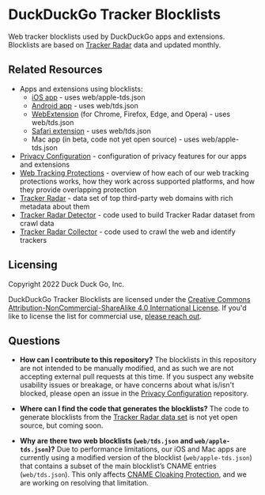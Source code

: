 # DuckDuckGo Tracker Blocklists

Web tracker blocklists used by DuckDuckGo apps and extensions. Blocklists are based on [Tracker Radar](https://spreadprivacy.com/duckduckgo-tracker-radar/) data and updated monthly.

## Related Resources
- Apps and extensions using blocklists:
  - [iOS app](https://github.com/duckduckgo/iOS) - uses web/apple-tds.json
  - [Android app](https://github.com/duckduckgo/Android) - uses web/tds.json
  - [WebExtension](https://github.com/duckduckgo/duckduckgo-privacy-extension) (for Chrome, Firefox, Edge, and Opera) - uses web/tds.json
  - [Safari extension](https://github.com/duckduckgo/privacy-essentials-safari) - uses web/tds.json
  - Mac app (in beta, code not yet open source) - uses web/apple-tds.json
- [Privacy Configuration](https://github.com/duckduckgo/privacy-configuration) - configuration of privacy features for our apps and extensions
- [Web Tracking Protections](https://help.duckduckgo.com/duckduckgo-help-pages/privacy/web-tracking-protections/) - overview of how each of our web tracking protections works, how they work across supported platforms, and how they provide overlapping protection
- [Tracker Radar](https://github.com/duckduckgo/tracker-radar) - data set of top third-party web domains with rich metadata about them
- [Tracker Radar Detector](https://github.com/duckduckgo/tracker-radar-detector) - code used to build Tracker Radar dataset from crawl data
- [Tracker Radar Collector](https://github.com/duckduckgo/tracker-radar-collector) - code used to crawl the web and identify trackers

## Licensing
Copyright 2022 Duck Duck Go, Inc.

DuckDuckGo Tracker Blocklists are licensed under the [Creative Commons Attribution-NonCommercial-ShareAlike 4.0 International License](https://creativecommons.org/licenses/by-nc-sa/4.0/). If you'd like to license the list for commercial use, [please reach out](https://help.duckduckgo.com/duckduckgo-help-pages/company/contact-us/).

## Questions

- **How can I contribute to this repository?** The blocklists in this repository are not intended to be manually modified, and as such we are not accepting external pull requests at this time. If you suspect any website usability issues or breakage, or have concerns about what is/isn't blocked, please open an issue in the [Privacy Configuration](https://github.com/duckduckgo/privacy-configuration) repository.

- **Where can I find the code that generates the blocklists?** The code to generate blocklists from the [Tracker Radar data set](https://github.com/duckduckgo/tracker-radar) is not yet open source, but coming soon.

- **Why are there two web blocklists (`web/tds.json` and `web/apple-tds.json`)?** Due to performance limitations, our iOS and Mac apps are currently using a modified version of the blocklist (`web/apple-tds.json`) that contains a subset of the main blocklist’s CNAME entries (`web/tds.json`). This only affects [CNAME Cloaking Protection](https://help.duckduckgo.com/duckduckgo-help-pages/privacy/web-tracking-protections/#cname-cloaking-protection), and we are working on resolving that limitation.